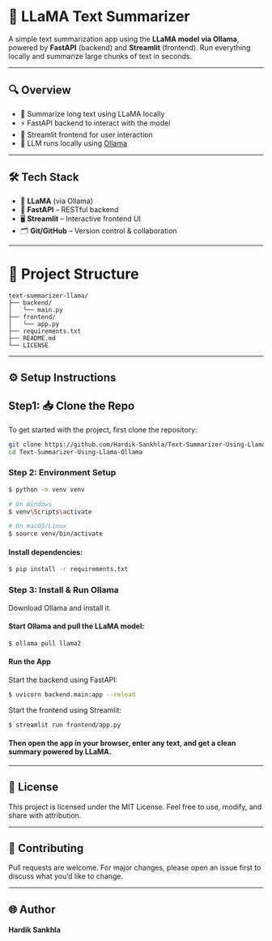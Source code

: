 # 🦙 LLaMA Text Summarizer

A simple text summarization app using the **LLaMA model via Ollama**, powered by **FastAPI** (backend) and **Streamlit** (frontend). Run everything locally and summarize large chunks of text in seconds.

---

## 🔍 Overview

- 🔁 Summarize long text using LLaMA locally  
- ⚡ FastAPI backend to interact with the model  
- 🎨 Streamlit frontend for user interaction  
- 🧪 LLM runs locally using [Ollama](https://ollama.com)

---

## 🛠️ Tech Stack

- 🦙 **LLaMA** (via Ollama)  
- 🚀 **FastAPI** – RESTful backend  
- 🖥 **Streamlit** – Interactive frontend UI  
- 🗂 **Git/GitHub** – Version control & collaboration


---
# 📁 Project Structure
```
text-summarizer-llama/
├── backend/
│   └── main.py
├── frontend/
│   └── app.py
├── requirements.txt
├── README.md
└── LICENSE
```

---

## ⚙️ Setup Instructions

## Step1: 📥 Clone the Repo

To get started with the project, first clone the repository:

```bash
git clone https://github.com/Hardik-Sankhla/Text-Summarizer-Using-Llama-Ollama.git
cd Text-Summarizer-Using-Llama-Ollama
```

### Step 2: Environment Setup

```bash
$ python -m venv venv

# On Windows
$ venv\Scripts\activate

# On macOS/Linux
$ source venv/bin/activate
```

#### Install dependencies:

```bash
$ pip install -r requirements.txt
```

### Step 3: Install & Run Ollama

Download Ollama and install it.

#### Start Ollama and pull the LLaMA model:

```bash
$ ollama pull llama2
```

#### Run the App
Start the backend using FastAPI:

```bash
$ uvicorn backend.main:app --reload
```

Start the frontend using Streamlit:

```bash
$ streamlit run frontend/app.py
```

#### Then open the app in your browser, enter any text, and get a clean summary powered by LLaMA.


---
## 📃 License

This project is licensed under the MIT License.
Feel free to use, modify, and share with attribution.

---

## 🤝 Contributing

Pull requests are welcome. For major changes, please open an issue first to discuss what you’d like to change.

---

## 🌐 Author
#### Hardik Sankhla

